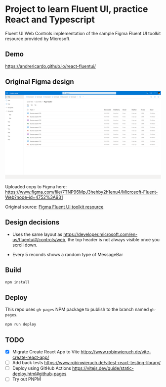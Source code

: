 # Project to learn Fluent UI, practice React and Typescript

Fluent UI Web Controls implementation of the sample Figma Fluent UI toolkit resource provided by Microsoft.

## Demo

https://andrericardo.github.io/react-fluentui/

## Original Figma design

![Figma screenshot 4](images/figma-example-4.png)

Uploaded copy to Figma here:
https://www.figma.com/file/7TNP96MpJ3hehby2h1enu4/Microsoft-Fluent-Web?node-id=4752%3A931

Original source:
[Figma Fluent UI toolkit resource](https://developer.microsoft.com/en-us/fluentui#/resources)

## Design decisions

- Uses the same layout as https://developer.microsoft.com/en-us/fluentui#/controls/web,
  the top header is not always visible once you scroll down.

- Every 5 reconds shows a random type of MessageBar

## Build

```sh
npm install


```

## Deploy

This repo uses `gh-pages` NPM package to publish to the branch named `gh-pages`.

```sh
npm run deploy
```


## TODO

- [x] Migrate Create React App to Vite https://www.robinwieruch.de/vite-create-react-app/
- [ ] Add back tests https://www.robinwieruch.de/vitest-react-testing-library/
- [ ] Deploy using GitHub Actions https://vitejs.dev/guide/static-deploy.html#github-pages
- [ ] Try out PNPM
